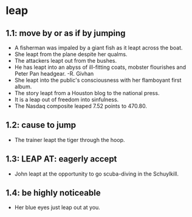 # leap
## 1.1: move by or as if by jumping

  *  A fisherman was impaled by a giant fish as it leapt across the boat.
  *  She leapt from the plane despite her qualms.
  *  The attackers leapt out from the bushes.
  *  He has leapt into an abyss of ill-fitting coats, mobster flourishes and Peter Pan headgear. -R. Givhan
  *  She leapt into the public's consciousness with her flamboyant first album.
  *  The story leapt from a Houston blog to the national press.
  *  It is a leap out of freedom into sinfulness.
  *  The Nasdaq composite leaped 7.52 points to 470.80.

## 1.2: cause to jump

  *  The trainer leapt the tiger through the hoop.

## 1.3: LEAP AT: eagerly accept

  *  John leapt at the opportunity to go scuba-diving in the Schuylkill.

## 1.4: be highly noticeable

  *  Her blue eyes just leap out at you.
